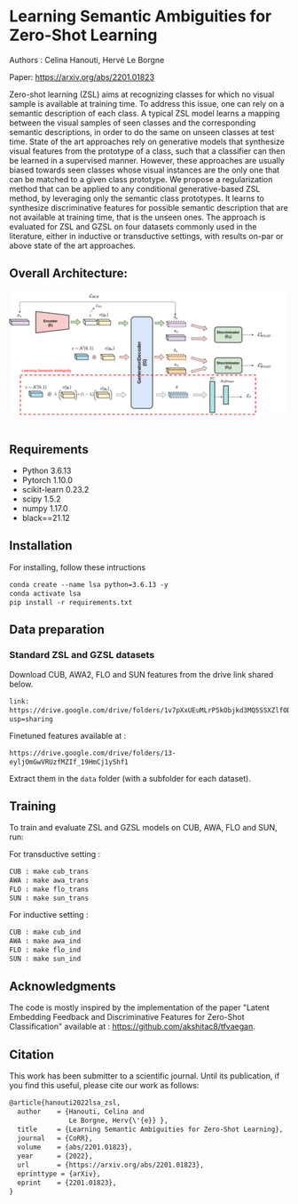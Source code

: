 # Learning Semantic Ambiguities for Zero-Shot Learning


Authors : Celina Hanouti, Hervé Le Borgne

Paper: https://arxiv.org/abs/2201.01823

Zero-shot learning (ZSL) aims at recognizing classes for which no visual sample is available at training time. 
To address this issue, one can rely on a semantic description of each class. A typical ZSL model learns a mapping between the visual samples of seen classes and the corresponding semantic descriptions, in order to do the same on unseen classes at test time. State of the art approaches rely on generative models that synthesize visual features from the prototype of a class, such that a classifier can then be learned in a supervised manner. However, these approaches are usually biased towards seen classes whose visual instances are the only one that can be matched to a given class prototype.
We propose a regularization method that can be applied to any conditional generative-based ZSL method, by leveraging only the semantic class prototypes. It learns to synthesize discriminative features for possible semantic description that are not available at training time, that is the unseen ones. The approach is evaluated for ZSL and GZSL on four datasets commonly used in the literature, either in inductive or transductive settings, with results on-par or above state of the art approaches.

## **Overall Architecture:** 

<p align="center">
  <img src = "artifacts/diagram_archi.png" width="800">
  <br/>
  <br/>
</p>




## Requirements
+ Python 3.6.13
+ Pytorch 1.10.0
+ scikit-learn 0.23.2
+ scipy 1.5.2
+ numpy 1.17.0
+ black==21.12

## Installation
For installing, follow these intructions
```
conda create --name lsa python=3.6.13 -y 
conda activate lsa
pip install -r requirements.txt
```

## Data preparation

### Standard ZSL and GZSL datasets

Download CUB, AWA2, FLO and SUN features from the drive link shared below.
```
link: https://drive.google.com/drive/folders/1v7pXxUEuMLrP5kObjkd3MQ5SSXZlfOD8?usp=sharing

```
Finetuned features available at : 

```
https://drive.google.com/drive/folders/13-eyljOmGwVRUzfMZIf_19HmCj1yShf1
```



Extract them in the `data` folder (with a subfolder for each dataset).

## Training

To train and evaluate ZSL and GZSL models on CUB, AWA, FLO and SUN, run:

For transductive setting : 

```
CUB : make cub_trans
AWA : make awa_trans
FLO : make flo_trans
SUN : make sun_trans
```

For inductive setting : 

```
CUB : make cub_ind
AWA : make awa_ind
FLO : make flo_ind
SUN : make sun_ind
```

## Acknowledgments

The code is mostly inspired by the implementation of the paper "Latent Embedding Feedback and Discriminative Features for Zero-Shot Classification" available at : https://github.com/akshitac8/tfvaegan.

## Citation
This work has been submitter to a scientific journal. Until its publication, if you find this useful, please cite our work as follows:

```
@article{hanouti2022lsa_zsl,
  author    = {Hanouti, Celina and
               Le Borgne, Herv{\'{e}} },
  title     = {Learning Semantic Ambiguities for Zero-Shot Learning},
  journal   = {CoRR},
  volume    = {abs/2201.01823},
  year      = {2022},
  url       = {https://arxiv.org/abs/2201.01823},
  eprinttype = {arXiv},
  eprint    = {2201.01823},
}
```
